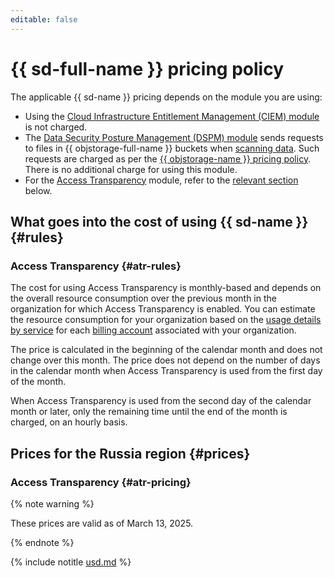 ```yaml
---
editable: false
---
```


# {{ sd-full-name }} pricing policy



The applicable {{ sd-name }} pricing depends on the module you are using:

* Using the [Cloud Infrastructure Entitlement Management (CIEM) module](concepts/ciem.md) is not charged.
* The [Data Security Posture Management (DSPM) module](concepts/dspm.md) sends requests to files in {{ objstorage-full-name }} buckets when [scanning data](operations/dspm/create-scan.md). Such requests are charged as per the [{{ objstorage-name }} pricing policy](../storage/pricing.md). There is no additional charge for using this module.
* For the [Access Transparency](concepts/access-transparency.md) module, refer to the [relevant section](#atr-rules) below.

## What goes into the cost of using {{ sd-name }} {#rules}

### Access Transparency {#atr-rules}

The cost for using Access Transparency is monthly-based and depends on the overall resource consumption over the previous month in the organization for which Access Transparency is enabled. You can estimate the resource consumption for your organization based on the [usage details by service](../billing/operations/check-charges.md#services_1) for each [billing account](../billing/concepts/billing-account.md) associated with your organization.

The price is calculated in the beginning of the calendar month and does not change over this month. The price does not depend on the number of days in the calendar month when Access Transparency is used from the first day of the month.

When Access Transparency is used from the second day of the calendar month or later, only the remaining time until the end of the month is charged, on an hourly basis.

## Prices for the Russia region {#prices}

### Access Transparency {#atr-pricing}

{% note warning %}

These prices are valid as of March 13, 2025.

{% endnote %}




{% include notitle [usd.md](../_pricing/security-deck/access-transparency/usd.md) %}

